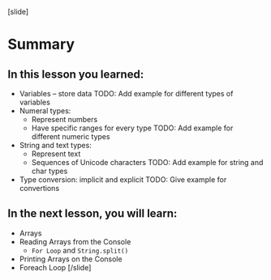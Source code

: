 [slide]
# Summary

## In this lesson you learned:
  - Variables – store data
  TODO: Add example for different types of variables
  - Numeral types: 
    - Represent numbers
    - Have specific ranges for every type
  TODO: Add example for different numeric types
  - String and text types: 
    - Represent text
    - Sequences of Unicode characters
  TODO: Add example for string and char types
  - Type conversion: implicit and explicit
  TODO: Give example for convertions

## In the next lesson, you will learn:
  - Arrays
  - Reading Arrays from the Console
    - `For Loop` and `String.split()`
  - Printing Arrays on the Console
  - Foreach Loop
[/slide]



